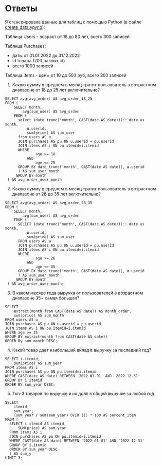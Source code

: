 # Ответы

Я сгенерировала данные для таблиц с помощью Python (в файле <a href="https://github.com/tashacraft/test_tasks/blob/main/%D0%97%D0%B0%D0%BF%D1%80%D0%BE%D1%81%D1%8B%20%D0%BA%20%D0%91%D0%94/create_data.ipynb">create_data.ypynb</a>):

Таблица Users - возраст от 18 до 80 лет, всего 300 записей

Таблица Purchases:
- даты от 01.01.2022 до 31.12.2022
- id товара (200 разных id)
- всего 1000 записей

Таблица Items - цены от 10 до 500 руб, всего 200 записей

1. Какую сумму в среднем в месяц тратит пользователь в возрастном диапазоне от 18 до 25 лет включительно?

```
SELECT avg(avg_order) AS avg_order_18_25
FROM (
    SELECT month,
        avg(sum_user) AS avg_order
    FROM (
      select (date_trunc('month', CAST(date AS date))):: date as month,
          u.userid,
          sum(price) AS sum_user
      from users AS u
      JOIN purchases AS pu ON u.userid = pu.userid
      JOIN items AS i ON pu.itemid=i.itemid
      WHERE 
              age >= 18
          AND 
              age <= 25
      GROUP BY date_trunc('month', CAST(date AS date)), u.userid
      ) AS sum_user_month
     GROUP BY month
 ) AS avg_order_user_month
```

2. Какую сумму в среднем в месяц тратит пользователь в возрастном диапазоне от 26 до 35 лет включительно?

```
SELECT avg(avg_order) AS avg_order_26_35
FROM (
    SELECT month,
        avg(sum_user) AS avg_order
    FROM (
      SELECT (date_trunc('month', CAST(date AS date))):: date as month,
          u.userid,
          sum(price) AS sum_user
      FROM users AS u
      JOIN purchases AS pu ON u.userid = pu.userid
      JOIN items AS i ON pu.itemid=i.itemid
      WHERE 
              age >= 26
          AND 
              age <= 35
      GROUP BY date_trunc('month', CAST(date AS date)), u.userid
      ) AS sum_user_month
     GROUP BY month
 ) AS avg_order_user_month;
```

3. В каком месяце года выручка от пользователей в возрастном диапазоне 35+ самая большая?

```
SELECT 
	extract(month from CAST(date AS date)) AS month_order,
	sum(price) AS sum_month
FROM users AS u
JOIN purchases AS pu ON u.userid = pu.userid
JOIN items AS i ON pu.itemid=i.itemid
WHERE age >= 35 
GROUP BY extract(month from CAST(date AS date))
ORDER By sum_month DESC;
```

4. Какой товар дает наибольший вклад в выручку за последний год?

```
SELECT i.itemid,
	sum(price) AS sum_year
FROM items AS i
JOIN purchases AS pu ON pu.itemid=i.itemid
WHERE CAST(date AS date) BETWEEN '2022-01-01' AND '2022-12-31'
GROUP BY i.itemid
ORDER BY sum_year DESC;
```

5. Топ-3 товаров по выручке и их доля в общей выручке за любой год.

```
SELECT 
	itemid,
	sum_year,
	(sum_year / sum(sum_year) OVER ()) * 100 AS percent_item
FROM (
  SELECT i.itemid AS itemid,
      SUM(price) AS sum_year
  FROM items AS i 
  JOIN purchases AS pu ON pu.itemid=i.itemid
  WHERE CAST(date AS date) BETWEEN '2022-01-01' AND '2022-12-31'
  GROUP BY i.itemid
  ORDER BY sum_year DESC
  ) AS sum_y
LIMIT 3;
```


```python

```
